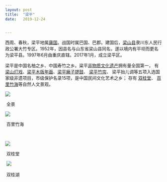 ```yaml
---
layout: post
title:  "梁平"
date:   2019-12-24


---
```


西周、春秋，梁平地属[庸国](https://baike.sogou.com/lemma/ShowInnerLink.htm?lemmaId=101518416&ss_c=ssc.citiao.link)。战国时属巴国、巴郡。建国后，[梁山县](https://baike.sogou.com/lemma/ShowInnerLink.htm?lemmaId=166033671&ss_c=ssc.citiao.link)隶川东人民行政公署大竹专区。1952年，因县名与山东省梁山县同名，遂以境内有平坝而更名为梁平县。1997年6月由重庆直辖。2017年1月，成立梁平区。

梁平是中国名柚之乡、中国寿竹之乡。粱平[非物质文化遗产](https://baike.sogou.com/lemma/ShowInnerLink.htm?lemmaId=84656&ss_c=ssc.citiao.link)拥有量全国第一，   有[梁山灯戏](https://baike.sogou.com/lemma/ShowInnerLink.htm?lemmaId=9843934&ss_c=ssc.citiao.link)、[梁平木版年画](https://baike.sogou.com/lemma/ShowInnerLink.htm?lemmaId=5546550&ss_c=ssc.citiao.link)、[梁平癞子锣鼓](https://baike.sogou.com/lemma/ShowInnerLink.htm?lemmaId=10746458&ss_c=ssc.citiao.link)、  [梁平竹帘](https://baike.sogou.com/lemma/ShowInnerLink.htm?lemmaId=678615&ss_c=ssc.citiao.link)、  梁平抬儿调等五项入选国家级非遗项目，市级保护名录15项，是中国民间文化艺术之乡；   存有  [双桂堂](https://baike.sogou.com/lemma/ShowInnerLink.htm?lemmaId=4145219&ss_c=ssc.citiao.link)、  [百里竹海](https://baike.sogou.com/lemma/ShowInnerLink.htm?lemmaId=10605452&ss_c=ssc.citiao.link)等自然人文景观。

![](http://pic.baike.soso.com/ugc/baikepic2/3257/20170814173824-1596668080_jpeg_1024_409_403473.jpg/0)

​                                                                              全景





![](https://i03piccdn.sogoucdn.com/6596839d8fdcbb76)

​                                                                               百里竹海

​                                                                        

![](http://img.mp.itc.cn/upload/20161202/268af21ef95e433aafe4ca2dfa7da840_th.jpg)

​                                                                                双桂堂

​      ![](http://www.cq.xinhuanet.com/titlepic/112292/1122926089_1527860830198_title0h.jpg)                                                            

​                                                                     双桂湖



​                                                  







​                                                                        